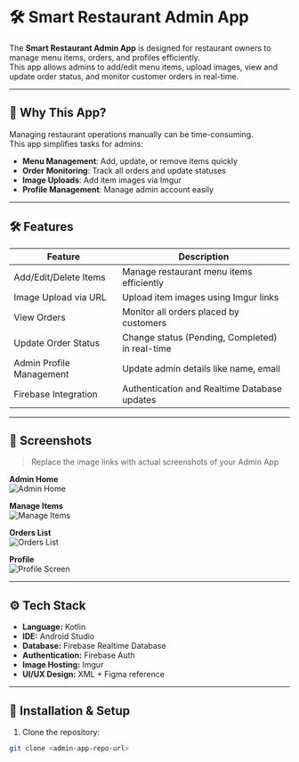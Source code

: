 # 🛠️ Smart Restaurant Admin App

The **Smart Restaurant Admin App** is designed for restaurant owners to manage menu items, orders, and profiles efficiently.  
This app allows admins to add/edit menu items, upload images, view and update order status, and monitor customer orders in real-time.

---

## 🌟 Why This App?

Managing restaurant operations manually can be time-consuming.  
This app simplifies tasks for admins:

- **Menu Management**: Add, update, or remove items quickly  
- **Order Monitoring**: Track all orders and update statuses  
- **Image Uploads**: Add item images via Imgur  
- **Profile Management**: Manage admin account easily  

---

## 🛠 Features

| Feature | Description |
|---------|-------------|
| Add/Edit/Delete Items | Manage restaurant menu items efficiently |
| Image Upload via URL | Upload item images using Imgur links |
| View Orders | Monitor all orders placed by customers |
| Update Order Status | Change status (Pending, Completed) in real-time |
| Admin Profile Management | Update admin details like name, email |
| Firebase Integration | Authentication and Realtime Database updates |

---

## 📸 Screenshots

> Replace the image links with actual screenshots of your Admin App

**Admin Home**  
![Admin Home](screenshots/admin_home.png)

**Manage Items**  
![Manage Items](screenshots/manage_items.png)

**Orders List**  
![Orders List](screenshots/orders_list.png)

**Profile**  
![Profile Screen](screenshots/admin_profile.png)

---

## ⚙️ Tech Stack

- **Language:** Kotlin  
- **IDE:** Android Studio  
- **Database:** Firebase Realtime Database  
- **Authentication:** Firebase Auth  
- **Image Hosting:** Imgur  
- **UI/UX Design:** XML + Figma reference

---

## 🚀 Installation & Setup

1. Clone the repository:  
```bash
git clone <admin-app-repo-url>
